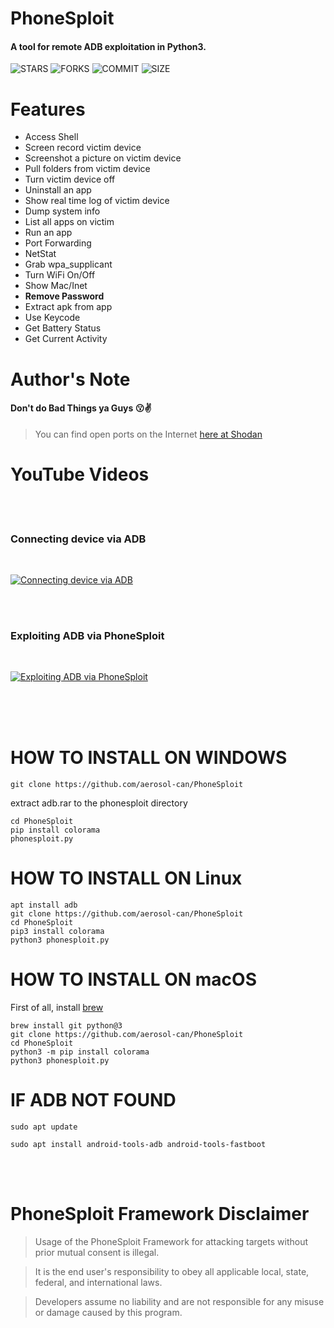 # PhoneSploit
#### A tool for remote ADB exploitation in Python3.

![STARS](https://img.shields.io/github/stars/aerosol-can/PhoneSploit?style=social) 
![FORKS](https://img.shields.io/github/forks/aerosol-can/PhoneSploit?style=social)
![COMMIT](https://img.shields.io/github/last-commit/aerosol-can/PhoneSploit)
![SIZE](https://img.shields.io/github/repo-size/aerosol-can/PhoneSploit)

# Features
* Access Shell
* Screen record victim device
* Screenshot a picture on victim device
* Pull folders from victim device
* Turn victim device off
* Uninstall an app
* Show real time log of victim device
* Dump system info
* List all apps on victim
* Run an app
* Port Forwarding
* NetStat
* Grab wpa_supplicant
* Turn WiFi On/Off
* Show Mac/Inet
* __Remove Password__
* Extract apk from app  
* Use Keycode   
* Get Battery Status
* Get Current Activity

# Author's Note

#### Don't do Bad Things ya Guys :kissing::v:

> You can find open ports on the Internet [here at Shodan](https://www.shodan.io/search?query=android+debug+bridge+product%3A”Android+Debug+Bridge”)

# YouTube Videos
<br>
<br>

### Connecting device via ADB
<br>

[![Connecting device via ADB](https://img.youtube.com/vi/OlhCAX1qBQo/0.jpg)](http://www.youtube.com/watch?v=OlhCAX1qBQo)

<br>
<br>

### Exploiting ADB via PhoneSploit

<br>

[![Exploiting ADB via PhoneSploit](https://img.youtube.com/vi/ONHxcGMdkM0/0.jpg)](http://www.youtube.com/watch?v=ONHxcGMdkM0)

<br>
<br>
<br>

# HOW TO INSTALL ON WINDOWS
```
git clone https://github.com/aerosol-can/PhoneSploit
```
extract adb.rar to the phonesploit directory 
```
cd PhoneSploit
pip install colorama
phonesploit.py
```

# HOW TO INSTALL ON Linux
```
apt install adb
git clone https://github.com/aerosol-can/PhoneSploit
cd PhoneSploit
pip3 install colorama
python3 phonesploit.py
```

# HOW TO INSTALL ON macOS
First of all, install [brew](https://brew.sh)
```
brew install git python@3
git clone https://github.com/aerosol-can/PhoneSploit
cd PhoneSploit
python3 -m pip install colorama
python3 phonesploit.py
```

# IF ADB NOT FOUND
```shell
sudo apt update

sudo apt install android-tools-adb android-tools-fastboot

```

<br>
<br>

# PhoneSploit Framework Disclaimer

> Usage of the PhoneSploit Framework for attacking targets without prior mutual consent is illegal.

> It is the end user's responsibility to obey all applicable local, state, federal, and international laws.

> Developers assume no liability and are not responsible for any misuse or damage caused by this program.

